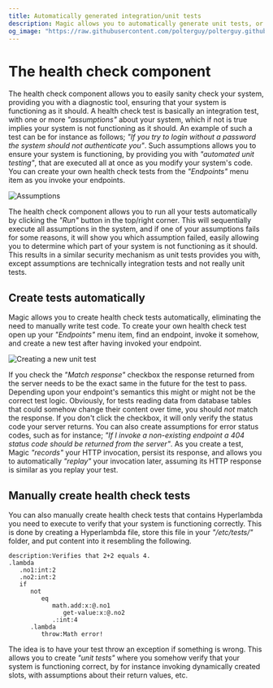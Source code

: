 ```yaml
---
title: Automatically generated integration/unit tests
description: Magic allows you to automatically generate unit tests, or integration tests. The assumptions component allows you to automatically run all such tests to sanity check your system's health.
og_image: "https://raw.githubusercontent.com/polterguy/polterguy.github.io/master/images/assumptions.jpg"
---
```


# The health check component

The health check component allows you to easily sanity check your system, providing you with a
diagnostic tool, ensuring that your system is functioning as it should. A health check test is basically
an integration test, with one or more _"assumptions"_ about your system, which if not is true
implies your system is not functioning as it should. An example of such a test can be for instance
as follows; _"If you try to login without a password the system should not authenticate you"_. Such assumptions
allows you to ensure your system is functioning, by providing you with _"automated unit testing"_, that
are executed all at once as you modify your system's code. You can create your own health check tests from
the _"Endpoints"_ menu item as you invoke your endpoints.

![Assumptions](https://raw.githubusercontent.com/polterguy/polterguy.github.io/master/images/assumptions.jpg)

The health check component allows you to run all your tests automatically by clicking the _"Run"_ button
in the top/right corner. This will sequentially execute all assumptions in the system, and if one of
your assumptions fails for some reasons, it will show you which assumption failed, easily allowing
you to determine which part of your system is not functioning as it should. This results in a similar
security mechanism as unit tests provides you with, except assumptions are technically
integration tests and not really unit tests.

## Create tests automatically

Magic allows you to create health check tests automatically, eliminating the need to manually write
test code. To create your own health check test open up your _"Endpoints"_ menu item, find an endpoint, invoke it
somehow, and create a new test after having invoked your endpoint.

![Creating a new unit test](https://raw.githubusercontent.com/polterguy/polterguy.github.io/master/images/new-assumption.jpg)

If you check the _"Match response"_ checkbox the response returned from the server needs to be the
exact same in the future for the test to pass. Depending upon your endpoint's semantics this might or might not be the correct
test logic. Obviously, for tests reading data from database tables that could somehow change their content
over time, you should _not_ match the response. If you don't click the checkbox, it will only verify the status
code your server returns. You can also create assumptions for error status codes, such as for
instance; _"If I invoke a non-existing endpoint a 404 status code should be returned from the server"_.
As you create a test, Magic _"records"_ your HTTP invocation, persist its response, and allows you to
automatically _"replay"_ your invocation later, assuming its HTTP response is similar as you replay your test.

## Manually create health check tests

You can also manually create health check tests that contains Hyperlambda you need to execute to verify that your
system is functioning correctly. This is done by creating a Hyperlambda file, store this file in your
_"/etc/tests/"_ folder, and put content into it resembling the following.

```
description:Verifies that 2+2 equals 4.
.lambda
   .no1:int:2
   .no2:int:2
   if
      not
         eq
            math.add:x:@.no1
               get-value:x:@.no2
            .:int:4
      .lambda
         throw:Math error!
```

The idea is to have your test throw an exception if something is wrong. This allows you
to create _"unit tests"_ where you somehow verify that your system is functioning correct, by for instance
invoking dynamically created slots, with assumptions about their return values, etc.
